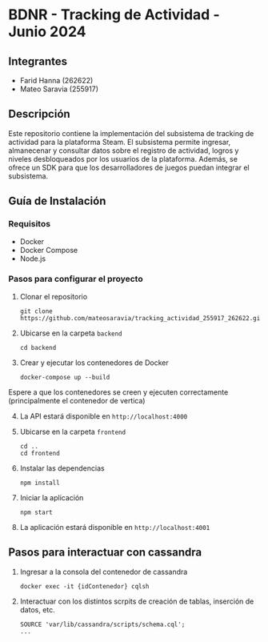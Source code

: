 # BDNR - Tracking de Actividad - Junio 2024

## Integrantes
- Farid Hanna (262622)
- Mateo Saravia (255917)

## Descripción
Este repositorio contiene la implementación del subsistema de tracking de actividad para la plataforma Steam. El subsistema permite
ingresar, almanecenar y consultar datos sobre el registro de actividad, logros y niveles desbloqueados por los usuarios de la plataforma. Además, se ofrece un SDK para que los desarrolladores de juegos puedan integrar el subsistema.

## Guía de Instalación

### Requisitos
- Docker
- Docker Compose
- Node.js

### Pasos para configurar el proyecto

1. Clonar el repositorio
    ```
    git clone https://github.com/mateosaravia/tracking_actividad_255917_262622.git
    ```

2. Ubicarse en la carpeta `backend`
    ```
    cd backend
    ```

3. Crear y ejecutar los contenedores de Docker
    ```
    docker-compose up --build
    ```

Espere a que los contenedores se creen y ejecuten correctamente (principalmente el contenedor de vertica)

4. La API estará disponible en `http://localhost:4000`

5. Ubicarse en la carpeta `frontend`
    ```
    cd ..
    cd frontend
    ```

6. Instalar las dependencias
    ```
    npm install
    ```

7. Iniciar la aplicación
    ```
    npm start
    ```

8. La aplicación estará disponible en `http://localhost:4001`

## Pasos para interactuar con cassandra

1. Ingresar a la consola del contenedor de cassandra
    ```
    docker exec -it {idContenedor} cqlsh
    ```

2. Interactuar con los distintos scrpits de creación de tablas, inserción de datos, etc.
    ````
    SOURCE 'var/lib/cassandra/scripts/schema.cql';
    ...
    